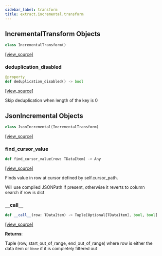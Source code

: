 ```yaml
---
sidebar_label: transform
title: extract.incremental.transform
---
```


## IncrementalTransform Objects

```python
class IncrementalTransform()
```

[[view_source]](https://github.com/dlt-hub/dlt/blob/3739c9ac839aafef713f6d5ebbc6a81b2a39a1b0/dlt/extract/incremental/transform.py#L32)

### deduplication\_disabled

```python
@property
def deduplication_disabled() -> bool
```

[[view_source]](https://github.com/dlt-hub/dlt/blob/3739c9ac839aafef713f6d5ebbc6a81b2a39a1b0/dlt/extract/incremental/transform.py#L93)

Skip deduplication when length of the key is 0

## JsonIncremental Objects

```python
class JsonIncremental(IncrementalTransform)
```

[[view_source]](https://github.com/dlt-hub/dlt/blob/3739c9ac839aafef713f6d5ebbc6a81b2a39a1b0/dlt/extract/incremental/transform.py#L98)

### find\_cursor\_value

```python
def find_cursor_value(row: TDataItem) -> Any
```

[[view_source]](https://github.com/dlt-hub/dlt/blob/3739c9ac839aafef713f6d5ebbc6a81b2a39a1b0/dlt/extract/incremental/transform.py#L99)

Finds value in row at cursor defined by self.cursor_path.

Will use compiled JSONPath if present, otherwise it reverts to column search if row is dict

### \_\_call\_\_

```python
def __call__(row: TDataItem) -> Tuple[Optional[TDataItem], bool, bool]
```

[[view_source]](https://github.com/dlt-hub/dlt/blob/3739c9ac839aafef713f6d5ebbc6a81b2a39a1b0/dlt/extract/incremental/transform.py#L118)

**Returns**:

  Tuple (row, start_out_of_range, end_out_of_range) where row is either the data item or `None` if it is completely filtered out

